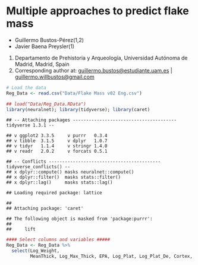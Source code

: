 # Multiple approaches to predict flake mass

-   Guillermo Bustos-Pérez(1,2)  
-   Javier Baena Preysler(1)

1.  Departamento de Prehistoria y Arqueología, Universidad Autónoma de
    Madrid, Madrid, Spain  
2.  Corresponding author at: <guillermo.bustos@estudiante.uam.es> \|
    <guillermo.willbustos@gmail.com>

``` r
# Load the data
Reg_Data <- read.csv("Data/Flake Mass v02 Eng.csv")
```

``` r
## load("Data/Reg_Data.RData")
library(neuralnet); library(tidyverse); library(caret)
```

    ## -- Attaching packages --------------------------------------- tidyverse 1.3.1 --

    ## v ggplot2 3.3.5     v purrr   0.3.4
    ## v tibble  3.1.5     v dplyr   1.0.7
    ## v tidyr   1.1.4     v stringr 1.4.0
    ## v readr   2.0.2     v forcats 0.5.1

    ## -- Conflicts ------------------------------------------ tidyverse_conflicts() --
    ## x dplyr::compute() masks neuralnet::compute()
    ## x dplyr::filter()  masks stats::filter()
    ## x dplyr::lag()     masks stats::lag()

    ## Loading required package: lattice

    ## 
    ## Attaching package: 'caret'

    ## The following object is masked from 'package:purrr':
    ## 
    ##     lift

``` r
#### Select columns and variables #####
Reg_Data <- Reg_Data %>% 
  select(Log_Weight,
         MeanThick, Log_Max_Thick, EPA, Log_Plat, Log_Plat_De, Cortex, No_Scars)
```
